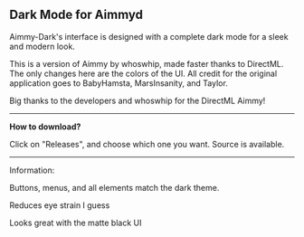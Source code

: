Dark Mode for Aimmyd
---------------------
Aimmy-Dark's interface is designed with a complete dark mode for a sleek and modern look.

This is a version of Aimmy by whoswhip, made faster thanks to DirectML. The only changes here are the colors of the UI.
All credit for the original application goes to BabyHamsta, MarsInsanity, and Taylor.

Big thanks to the developers and whoswhip for the DirectML Aimmy!

_________________________________________________________

**How to download?**

Click on "Releases", and choose which one you want.
Source is available.

_________________________________________________________
Information:


Buttons, menus, and all elements match the dark theme.


Reduces eye strain I guess


Looks great with the matte black UI
